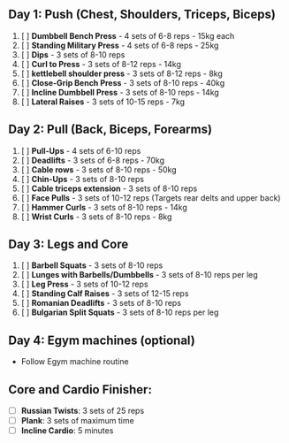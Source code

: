 ## **Day 1: Push (Chest, Shoulders, Triceps, Biceps)**

1. [ ] **Dumbbell Bench Press** - 4 sets of 6-8 reps - 15kg each
2. [ ] **Standing Military Press** - 4 sets of 6-8 reps - 25kg
3. [ ] **Dips** - 3 sets of 8-10 reps
4. [ ] **Curl to Press** - 3 sets of 8-12 reps - 14kg
5. [ ] **kettlebell shoulder press** - 3 sets of 8-12 reps - 8kg
6. [ ] **Close-Grip Bench Press** - 3 sets of 8-10 reps - 40kg
8. [ ] **Incline Dumbbell Press** - 3 sets of 8-10 reps - 14kg
9. [ ] **Lateral Raises** - 3 sets of 10-15 reps - 7kg
## **Day 2: Pull (Back, Biceps, Forearms)**

1. [ ] **Pull-Ups** - 4 sets of 6-10 reps
2. [ ] **Deadlifts** - 3 sets of 6-8 reps - 70kg
3. [ ] **Cable rows** - 3 sets of 8-10 reps - 50kg
4. [ ] **Chin-Ups** - 3 sets of 8-10 reps
5. [ ] **Cable triceps extension** - 3 sets of 8-10 reps
6. [ ] **Face Pulls** - 3 sets of 10-12 reps (Targets rear delts and upper back)
7. [ ] **Hammer Curls** - 3 sets of 8-10 reps - 14kg
8. [ ] **Wrist Curls** - 3 sets of 8-10 reps - 8kg
## **Day 3: Legs and Core**

1. [ ] **Barbell Squats** - 3 sets of 8-10 reps
2. [ ] **Lunges with Barbells/Dumbbells** - 3 sets of 8-10 reps per leg
3. [ ] **Leg Press** - 3 sets of 10-12 reps
4. [ ] **Standing Calf Raises** - 3 sets of 12-15 reps
5. [ ] **Romanian Deadlifts** - 3 sets of 8-10 reps
6. [ ] **Bulgarian Split Squats** - 3 sets of 8-10 reps per leg
## Day 4: Egym machines (optional)

- Follow Egym machine routine
## **Core and Cardio Finisher**:

- [ ] **Russian Twists**: 3 sets of 25 reps
- [ ] **Plank**: 3 sets of maximum time
- [ ] **Incline Cardio**: 5 minutes